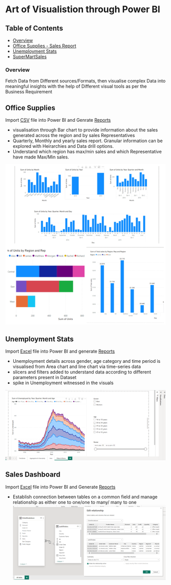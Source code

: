 
# Art of Visualistion through Power BI

## Table of Contents

* [Overview](#overview)
* [Office Supplies - Sales Report](#office-supplies)
* [Unemployment Stats](#unemployment-stats)
* [SuperMartSales](#sales-dashboard)

### Overview

Fetch Data from Different sources/Formats, then visualise complex Data into meaningful insights with the help of Different visual tools as per the Business Requirement

## Office Supplies

Import [CSV](https://github.com/varma-prasad/Power-BI-Visualization/blob/main/Datasets/P6-OfficeSupplies.csv) file into Power BI and Genrate [Reports](https://github.com/varma-prasad/Power-BI-Visualization/blob/main/OfficeSupplies.pdf)
* visualisation through Bar chart to provide information about the sales generated across the region and by sales Representatives
* Quarterly, Monthly and yearly sales report. Granular information can be explored with Heirarchies and Data drill options.
* Understand which region has max/min sales and which Representative have made Max/Min sales.


![Sales](https://raw.githubusercontent.com/varma-prasad/Power-BI-Visualization/main/Images/Sales.jpg)

## Unemployment Stats

Import [Excel](https://github.com/varma-prasad/Power-BI-Visualization/blob/main/Datasets/P6-Long-Term-Unemployment-Statistics.xlsx) file into Power BI and generate [Reports](https://github.com/varma-prasad/Power-BI-Visualization/blob/main/UnemploymentStats.pdf)
* Unemployment details across gender, age category and time period is visualised from Area chart and line chart via time-series data
* slicers and filters added to understand data according to different parameters present in Dataset
* spike in Unemployment witnessed in the visuals


![Unemployment](https://raw.githubusercontent.com/varma-prasad/Power-BI-Visualization/main/Images/Unemployment.PNG)

## Sales Dashboard 

Import [Excel](https://github.com/varma-prasad/Power-BI-Visualization/blob/main/Datasets/P6-AmazingMartEU2Geo.xlsx) file into Power BI and Generate [Reports](https://github.com/varma-prasad/Power-BI-Visualization/blob/main/Supermartsales.pdf)

* Establish connection between tables on a common field and manage relationship as either one to one/one to many/ many to one
![Multiple_tables](https://raw.githubusercontent.com/varma-prasad/Power-BI-Visualization/main/Images/Multiple_tables.PNG)

